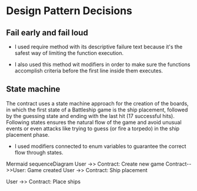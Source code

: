 # Design Pattern Decisions

## Fail early and fail loud

- I used require method with its descriptive failure text because it's the safest way of limiting the function execution. 

- I also used this method wit modifiers in order to make sure the functions accomplish criteria before the first line inside them executes.

## State machine

The contract uses a state machine approach for the creation of the boards, in which the first state of a Battleship game is the ship placement, followed by the guessing state and ending with the last hit (17 successful hits). Following states ensures the natural flow of the game and avoid unusual events or even attacks like trying to guess (or fire a torpedo) in the ship placement phase.

- I used modifiers connected to enum variables to guarantee the correct flow through states.


Mermaid
sequenceDiagram
User ->> Contract: Create new game
Contract-->>User: Game created
User ->> Contract: Ship placement

User ->> Contract: Place ships